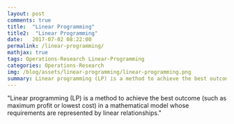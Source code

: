 ```yaml
---
layout: post
comments: true
title:  "Linear Programming"
title2:  "Linear Programming"
date:   2017-07-02 08:22:00
permalink: /linear-programming/
mathjax: true
tags: Operations-Research Linear-Programming
categories: Operations-Research
img: /blog/assets/linear-programming/linear-programming.png
summary: Linear programming (LP) is a method to achieve the best outcome (such as maximum profit or lowest cost) in a mathematical model whose requirements are represented by linear relationships...
---
```



"Linear programming (LP) is a method to achieve the best outcome (such as maximum profit or lowest cost) in a mathematical model whose requirements are represented by linear relationships."
